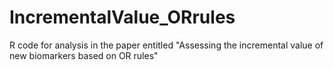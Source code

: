 # IncrementalValue_ORrules 
R code for analysis in the paper entitled "Assessing the incremental value of new biomarkers based on OR rules"
